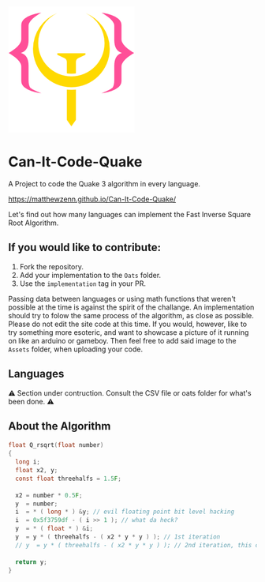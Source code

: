![logo.png](Assets/logo.png)
# Can-It-Code-Quake
A Project to code the Quake 3 algorithm in every language.

<https://matthewzenn.github.io/Can-It-Code-Quake/>

Let's find out how many languages can implement the Fast Inverse Square Root Algorithm. 

## If you would like to contribute:
 1. Fork the repository.
 2. Add your implementation to the ```Oats``` folder.
 3. Use the ```implementation``` tag in your PR.
 
 Passing data between languages or using math functions that weren't possible at the time is against the spirit of the challange. An implementation should try to folow the same process of the algorithm, as close as possible. Please do not edit the site code at this time. If you would, however, like to try something  more esoteric, and want to showcase a picture of it running on like an arduino or gameboy. Then feel free to add said image to the ```Assets``` folder, when uploading your code.

## Languages
:warning: Section under contruction. Consult the CSV file or oats folder for what's been done. :warning:

## About the Algorithm
```c 
float Q_rsqrt(float number)
{
  long i;
  float x2, y;
  const float threehalfs = 1.5F;

  x2 = number * 0.5F;
  y  = number;
  i  = * ( long * ) &y; // evil floating point bit level hacking
  i  = 0x5f3759df - ( i >> 1 ); // what da heck?
  y  = * ( float * ) &i;
  y  = y * ( threehalfs - ( x2 * y * y ) ); // 1st iteration
  // y  = y * ( threehalfs - ( x2 * y * y ) ); // 2nd iteration, this can be removed

  return y;
}
```
